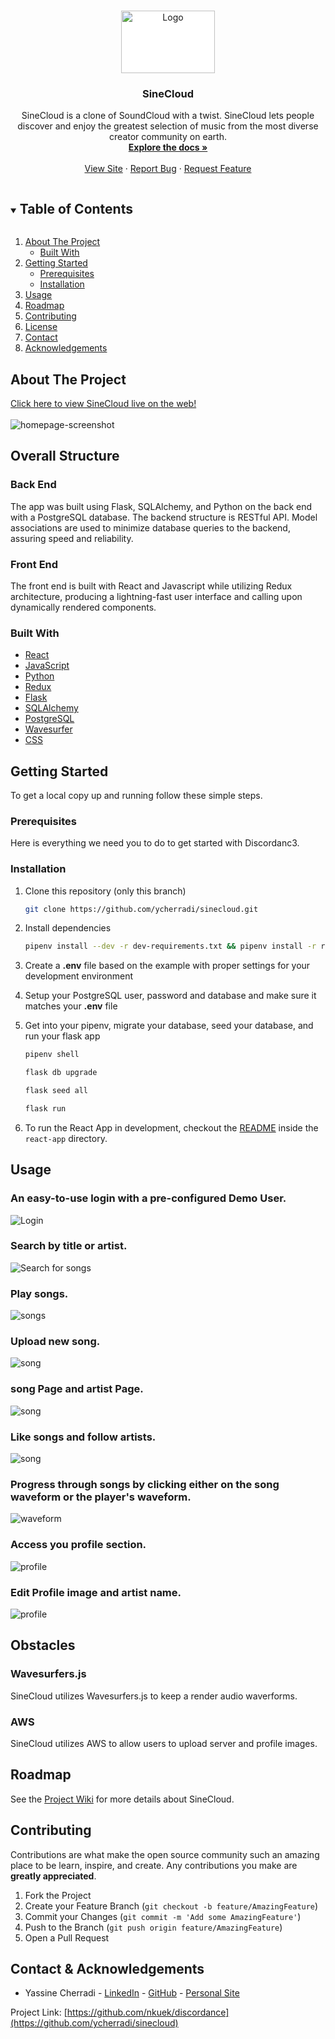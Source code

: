 
<!-- PROJECT SHIELDS -->
<!--
*** I'm using markdown "reference style" links for readability.
*** Reference links are enclosed in brackets [ ] instead of parentheses ( ).
*** See the bottom of this document for the declaration of the reference variables
*** for contributors-url, forks-url, etc. This is an optional, concise syntax you may use.
*** https://www.markdownguide.org/basic-syntax/#reference-style-links
-->



<!-- PROJECT LOGO -->
<br />
<p align="center">
  <a href="https://sinecloud.herokuapp.com">
    <img src="react-app/src/images/Logo.png" alt="Logo" style="background-color:white" width="150" height="100">
  </a>

  <h3 align="center">SineCloud</h3>

  <p align="center">
    SineCloud is a clone of SoundCloud with a twist. SineCloud lets people discover and enjoy the greatest selection of music from the most diverse creator community on earth.
    <br />
    <a href="https://github.com/ycherradi/sinecloud/wiki"><strong>Explore the docs »</strong></a>
    <br />
    <br />
    <a href="https://sinecloud.herokuapp.com">View Site</a>
    ·
    <a href="https://github.com/ycherradi/sinecloud/issues">Report Bug</a>
    ·
    <a href="https://github.com/ycherradi/sinecloud/issues">Request Feature</a>
  </p>
</p>



<!-- TABLE OF CONTENTS -->
<details open="open">
  <summary><h2 style="display: inline-block">Table of Contents</h2></summary>
  <ol>
    <li>
      <a href="#about-the-project">About The Project</a>
      <ul>
        <li><a href="#built-with">Built With</a></li>
      </ul>
    </li>
    <li>
      <a href="#getting-started">Getting Started</a>
      <ul>
        <li><a href="#prerequisites">Prerequisites</a></li>
        <li><a href="#installation">Installation</a></li>
      </ul>
    </li>
    <li><a href="#usage">Usage</a></li>
    <li><a href="#roadmap">Roadmap</a></li>
    <li><a href="#contributing">Contributing</a></li>
    <li><a href="#license">License</a></li>
    <li><a href="#contact">Contact</a></li>
    <li><a href="#acknowledgements">Acknowledgements</a></li>
  </ol>
</details>



<!-- ABOUT THE PROJECT -->
## About The Project

[Click here to view SineCloud live on the web!](https://sinecloud.herokuapp.com)
<br>
</br>
![homepage-screenshot](react-app/src/images/homepage.png)

## Overall Structure

### Back End
The app was built using Flask, SQLAlchemy, and Python on the back end with a PostgreSQL database. The backend structure is RESTful API. Model associations are used to minimize database queries to the backend, assuring speed and reliability.

### Front End
The front end is built with React and Javascript while utilizing Redux architecture, producing a lightning-fast user interface and calling upon dynamically rendered components.

### Built With

* [React](https://reactjs.org/)
* [JavaScript](https://www.javascript.com/)
* [Python](https://docs.python.org/3/)
* [Redux](https://redux.js.org/)
* [Flask](https://flask.palletsprojects.com/en/1.1.x/)
* [SQLAlchemy](https://flask-sqlalchemy.palletsprojects.com/en/2.x/)
* [PostgreSQL](https://www.postgresql.org/docs/current/)
* [Wavesurfer](https://wavesurfer-js.org/docs/)
* [CSS](http://www.css3.info/)

<!-- GETTING STARTED -->
## Getting Started

To get a local copy up and running follow these simple steps.

### Prerequisites

Here is everything we need you to do to get started with Discordanc3.

### Installation

1. Clone this repository (only this branch)

   ```bash
   git clone https://github.com/ycherradi/sinecloud.git
   ```

2. Install dependencies

      ```bash
      pipenv install --dev -r dev-requirements.txt && pipenv install -r requirements.txt
      ```

3. Create a **.env** file based on the example with proper settings for your
   development environment
4. Setup your PostgreSQL user, password and database and make sure it matches your **.env** file

5. Get into your pipenv, migrate your database, seed your database, and run your flask app

   ```bash
   pipenv shell
   ```

   ```bash
   flask db upgrade
   ```

   ```bash
   flask seed all
   ```

   ```bash
   flask run
   ```

6. To run the React App in development, checkout the [README](./react-app/README.md) inside the `react-app` directory.


<!-- USAGE EXAMPLES -->
## Usage
### An easy-to-use login with a pre-configured Demo User.
![Login](react-app/src/images/login.png)
### Search by title or artist.
![Search for songs](react-app/src/images/search.png)
### Play songs.
![songs](react-app/src/images/playSong.png)
### Upload new song.
![song](react-app/src/images/upload.png)
### song Page and artist Page.
![song](react-app/src/images/songArtist.png)
### Like songs and follow artists.
![song](react-app/src/images/likeSongs.png)
### Progress through songs by clicking either on the song waveform or the player's waveform.
![waveform](react-app/src/images/waveforms.png)
### Access you profile section.
![profile](react-app/src/images/profile.png)
### Edit Profile image and artist name.
![profile](react-app/src/images/editProfile.png)


## Obstacles

### Wavesurfers.js
SineCloud utilizes Wavesurfers.js to keep a render audio waverforms.

### AWS
SineCloud utilizes AWS to allow users to upload server and profile images.

<!-- ROADMAP -->
## Roadmap

See the [Project Wiki](https://github.com/ycherradi/sinecloud/wiki) for more details about SineCloud.

<!-- CONTRIBUTING -->
## Contributing

Contributions are what make the open source community such an amazing place to be learn, inspire, and create. Any contributions you make are **greatly appreciated**.

1. Fork the Project
2. Create your Feature Branch (`git checkout -b feature/AmazingFeature`)
3. Commit your Changes (`git commit -m 'Add some AmazingFeature'`)
4. Push to the Branch (`git push origin feature/AmazingFeature`)
5. Open a Pull Request



<!-- CONTACT -->
## Contact & Acknowledgements


* Yassine Cherradi - [LinkedIn](https://www.linkedin.com/in/yassine-cherradi-035784101/) - [GitHub](https://github.com/ycherradi) - [Personal Site](https://ycherradi.github.io/)


Project Link: [https://github.com/nkuek/discordance](https://github.com/ycherradi/sinecloud)

<!-- ACKNOWLEDGEMENTS -->

<!-- test -->

